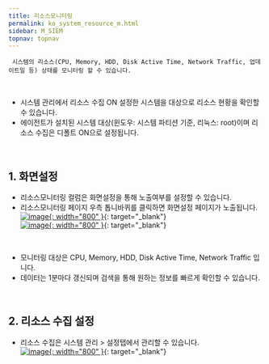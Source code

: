 ```yaml
---
title: 리소스모니터링
permalink: ko_system_resource_m.html
sidebar: M_SIEM
topnav: topnav
---
```


     시스템의 리소스(CPU, Memory, HDD, Disk Active Time, Network Traffic, 업데이트일 등) 상태를 모니터링 할 수 있습니다.

<br />

- 시스템 관리에서 리소스 수집 ON 설정한 시스템을 대상으로 리소스 현황을 확인할 수 있습니다.
- 에이전트가 설치된 시스템 대상(윈도우: 시스템 파티션 기준, 리눅스: root)이며 리소스 수집은 디폴트 ON으로 설정됩니다.

<br />

## 1. 화면설정

- 리소스모니터링 컬럼은 화면설정을 통해 노출여부를 설정할 수 있습니다.
- 리소스모니터링 페이지 우측 톱니바퀴를 클릭하면 화면설정 페이지가 노출됩니다.   
[![image](/docs/images/Manual/siem/resource/1.png){: width="800" }](/docs/images/Manual/siem/resource/1.png){: target="_blank"}   
[![image](/docs/images/Manual/siem/resource/2.png){: width="800" }](/docs/images/Manual/siem/resource/2.png){: target="_blank"}

<br />

- 모니터링 대상은 CPU, Memory, HDD, Disk Active Time, Network Traffic 입니다.
- 데이터는 1분마다 갱신되며 검색을 통해 원하는 정보를 빠르게 확인할 수 있습니다.
 
<br />

## 2. 리소스 수집 설정

- 리소스 수집은 시스템 관리 > 설정탭에서 관리할 수 있습니다.   
[![image](/docs/images/Manual/siem/resource/3.png){: width="800" }](/docs/images/Manual/siem/resource/3.png){: target="_blank"}
